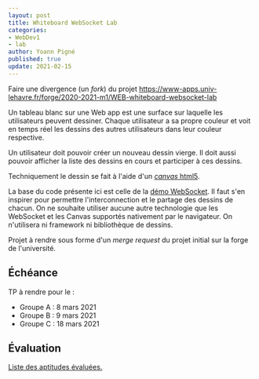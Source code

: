 ```yaml
---
layout: post
title: Whiteboard WebSocket Lab
categories:
- WebDev1
- lab
author: Yoann Pigné
published: true
update: 2021-02-15
---
```


Faire une divergence (un *fork*) du projet <https://www-apps.univ-lehavre.fr/forge/2020-2021-m1/WEB-whiteboard-websocket-lab>


Un tableau blanc sur une Web app est une surface sur laquelle les utilisateurs peuvent dessiner. Chaque utilisateur a sa propre couleur et voit en temps réel les dessins des autres utilisateurs dans leur couleur respective.

Un utilisateur doit pouvoir créer un nouveau dessin vierge. Il doit aussi pouvoir  afficher la liste des dessins en cours et participer à ces dessins.


Techniquement le dessin se fait à l'aide d'un  [*canvas* html5](https://developer.mozilla.org/fr/docs/Web/Guide/Graphics/Dessiner_avec_canvas).

La base du code présente ici est celle de la 
[démo WebSocket](https://www-apps.univ-lehavre.fr/forge/pigne/WEB-websocket-demo). Il faut s'en inspirer 
pour  permettre l'interconnection et le partage des dessins de chacun.
On ne souhaite utiliser aucune autre technologie que les WebSocket et les Canvas supportés nativement par le navigateur. On n'utilisera ni framework ni bibliothèque de dessins.
 
Projet à rendre sous forme d'un *merge request* du projet initial sur la forge de l'université.


## Échéance

TP à rendre pour le : 

- Groupe A : 8 mars 2021
- Groupe B : 9 mars 2021
- Groupe C : 18 mars 2021
  
## Évaluation

[Liste des aptitudes évaluées.](/teaching/WebDev1#websocket)

